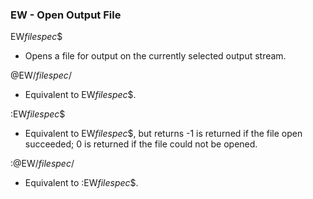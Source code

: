 ### EW - Open Output File

EW*filespec*$
- Opens  a file for output on the currently selected output stream.

@EW/*filespec*/
- Equivalent to EW*filespec*$.

:EW*filespec*$
- Equivalent to EW*filespec*$, but returns -1 is returned if the file
open succeeded; 0 is returned if the file could not be opened.

:@EW/*filespec*/
- Equivalent to :EW*filespec*$.
